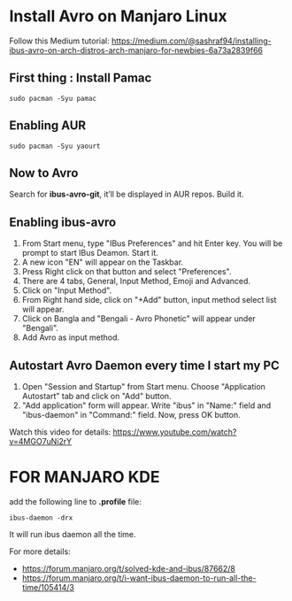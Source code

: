 # Install Avro on Manjaro Linux

Follow this Medium tutorial: https://medium.com/@sashraf94/installing-ibus-avro-on-arch-distros-arch-manjaro-for-newbies-6a73a2839f66

## First thing : Install Pamac
```
sudo pacman -Syu pamac
```

## Enabling AUR

```
sudo pacman -Syu yaourt
```

## Now to Avro

Search for **ibus-avro-git**, it’ll be displayed in AUR repos. Build it.

## Enabling ibus-avro

1. From Start menu, type "IBus Preferences" and hit Enter key. You will be prompt to start IBus Deamon. Start it.
2. A new icon "EN" will appear on the Taskbar.
3. Press Right click on that button and select "Preferences".
4. There are 4 tabs, General, Input Method, Emoji and Advanced.
5. Click on "Input Method".
6. From Right hand side, click on "+Add" button, input method select list will appear.
7. Click on Bangla and "Bengali - Avro Phonetic" will appear under "Bengali".
8. Add Avro as input method.

## Autostart Avro Daemon every time I start my PC

1. Open "Session and Startup" from Start menu. Choose "Application Autostart" tab and click on "Add" button.
2. "Add application" form will appear. Write "ibus" in "Name:" field and "ibus-daemon" in "Command:" field. Now, press OK button.

Watch this video for details: https://www.youtube.com/watch?v=4MGO7uNi2rY

# FOR MANJARO KDE

add the following line to **.profile** file:
```
ibus-daemon -drx
```

It will run ibus daemon all the time.

For more details:
- https://forum.manjaro.org/t/solved-kde-and-ibus/87662/8
- https://forum.manjaro.org/t/i-want-ibus-daemon-to-run-all-the-time/105414/3
